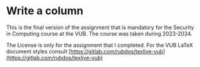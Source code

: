 # Write a column

This is the final version of the assignment that is mandatory for the Security in Computing course at the VUB. The course was taken during 2023-2024.


The License is only for the assignment that I completed. For the VUB LaTeX document styles consult [https://gitlab.com/rubdos/texlive-vub](https://gitlab.com/rubdos/texlive-vub)
